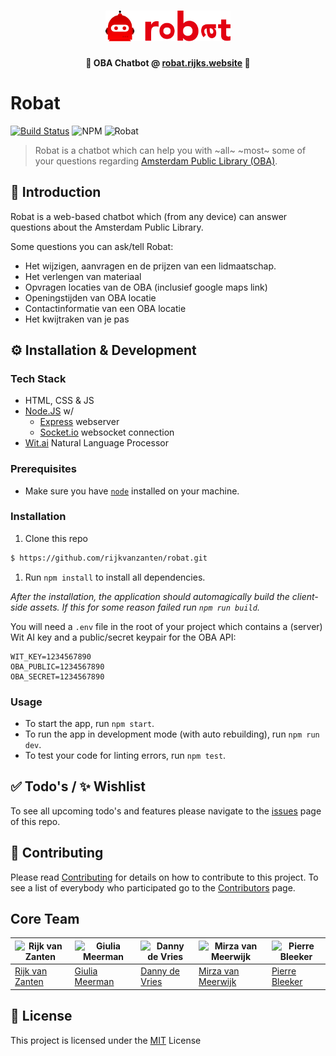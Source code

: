 <h1 align="center">
	<img width="200" src="media/robat_icon-logo.png" alt="Logo">
	<br>
</h1>

<p align="center">
	<b>🤖 OBA Chatbot @ <a href="http://robat.rijks.website">robat.rijks.website</a> 🤖</b>
</p>

# Robat
[![Build Status](https://semaphoreci.com/api/v1/rijkvanzanten/robat/branches/master/shields_badge.svg)](https://semaphoreci.com/rijkvanzanten/robat)
![NPM](https://img.shields.io/npm/v/npm.svg)
![Robat](https://img.shields.io/badge/🤖-robat-E30111.svg)


> Robat is a chatbot which can help you with ~all~ ~most~ some of your questions regarding  [Amsterdam Public Library (OBA)](http://oba.nl).

## :book: Introduction
Robat is a web-based chatbot which (from any device) can answer questions about the Amsterdam Public Library.

Some questions you can ask/tell Robat:  
* Het wijzigen, aanvragen en de prijzen van een lidmaatschap.
* Het verlengen van materiaal
* Opvragen locaties van de OBA (inclusief google maps link)
* Openingstijden van OBA locatie
* Contactinformatie van een OBA locatie
* Het kwijtraken van je pas

## ⚙️ Installation & Development

### Tech Stack
- HTML, CSS & JS
- [Node.JS](http://nodejs.org) w/
  - [Express](https://expressjs.com) webserver
  - [Socket.io](http://socket.io) websocket connection
- [Wit.ai](http://wit.ai) Natural Language Processor

### Prerequisites
* Make sure you have [`node`](https://nodejs.org/en/) installed on your machine.

### Installation
1. Clone this repo
```bash
$ https://github.com/rijkvanzanten/robat.git
```

1. Run `npm install` to install all dependencies.

*After the installation, the application should automagically build the client-side assets. If this for some reason failed run `npm run build`.*

You will need a `.env` file in the root of your project which contains a (server) Wit AI key and a public/secret keypair for the OBA API:
```
WIT_KEY=1234567890
OBA_PUBLIC=1234567890
OBA_SECRET=1234567890
```

### Usage
* To start the app, run `npm start`.
* To run the app in development mode (with auto rebuilding), run `npm run dev`.
* To test your code for linting errors, run `npm test`.

## :white_check_mark: Todo's /  :sparkles: Wishlist
To see all upcoming todo's and features please navigate to the [issues](https://github.com/rijkvanzanten/robat/issues) page of this repo.

## :page_facing_up: Contributing
Please read [Contributing](CONTRIBUTING.md) for details on how to contribute to this project.
To see a list of everybody who participated go to the [Contributors](https://github.com/rijkvanzanten/robat/graphs/contributors) page.

## Core Team
![Rijk van Zanten](https://avatars0.githubusercontent.com/u/9141017?v=3&s=460) | ![Giulia Meerman](https://avatars0.githubusercontent.com/u/14131081?v=3&s=460) | ![Danny de Vries](https://avatars1.githubusercontent.com/u/22084444?v=3&s=460) | ![Mirza van Meerwijk](https://avatars2.githubusercontent.com/u/12242967?v=3&s=460) | ![Pierre Bleeker](https://avatars0.githubusercontent.com/u/12711649?v=3&s=460)
---|---|---|---|---
[Rijk van Zanten](https://github.com/rijkvanzanten) | [Giulia Meerman](https://github.com/GiuliaM) | [Danny de Vries](https://github.com/dandevri) | [Mirza van Meerwijk](https://github.com/Mimaaa) | [Pierre Bleeker](https://github.com/pierman1)

## 📃 License
This project is licensed under the [MIT](LICENSE) License
